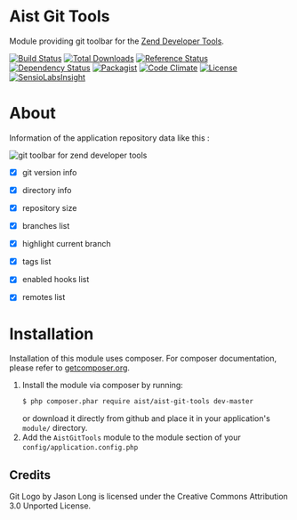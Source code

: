 Aist Git Tools
==============
Module providing git toolbar for the [Zend Developer Tools](https://github.com/zendframework/ZendDeveloperTools).

[![Build Status](https://travis-ci.org/ma-si/aist-git-tools.svg?branch=master)](https://travis-ci.org/ma-si/aist-git-tools)
[![Total Downloads](https://poser.pugx.org/aist/aist-git-tools/downloads)](https://packagist.org/packages/aist/aist-git-tools)
[![Reference Status](https://www.versioneye.com/php/aist:aist-git-tools/reference_badge.svg?style=flat)](https://www.versioneye.com/php/aist:aist-git-tools/references)
[![Dependency Status](https://www.versioneye.com/user/projects/55d83a578d9c4b0018000001/badge.svg?style=flat)](https://www.versioneye.com/user/projects/55d83a578d9c4b0018000001)
[![Packagist](https://img.shields.io/packagist/v/aist/aist-git-tools.svg)]()
[![Code Climate](https://codeclimate.com/github/ma-si/aist-git-tools/badges/gpa.svg)](https://codeclimate.com/github/ma-si/aist-git-tools)
[![License](https://poser.pugx.org/aist/aist-git-tools/license)](https://packagist.org/packages/aist/aist-git-tools)
[![SensioLabsInsight](https://insight.sensiolabs.com/projects/d5905635-cc2b-4845-acb2-7548a67d8945/mini.png)](https://insight.sensiolabs.com/projects/d5905635-cc2b-4845-acb2-7548a67d8945)


About
=====
Information of the application repository data like this :

![git toolbar for zend developer tools](https://github.com/ma-si/aist-git-tools/blob/master/data/docs/toolbar.png)

- [x] git version info
- [x] directory info
- [x] repository size
- [x] branches list
- [x] highlight current branch
- [x] tags list
- [x] enabled hooks list
- [x] remotes list


Installation
============
Installation of this module uses composer. For composer documentation, please refer to
[getcomposer.org](http://getcomposer.org/).

1. Install the module via composer by running:
    ```sh
    $ php composer.phar require aist/aist-git-tools dev-master
    ```
   or download it directly from github and place it in your application's `module/` directory.
2. Add the `AistGitTools` module to the module section of your `config/application.config.php`


Credits
-------
Git Logo by Jason Long is licensed under the Creative Commons Attribution 3.0 Unported License.
